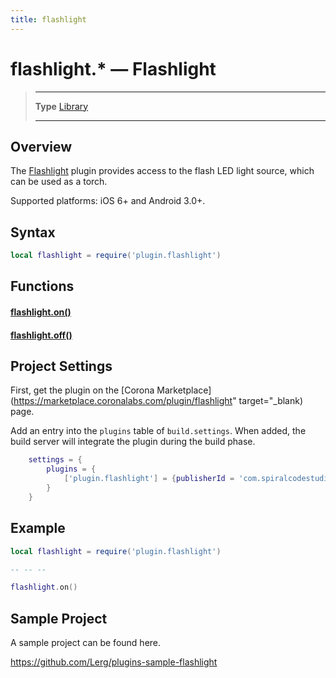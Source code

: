 ```yaml
---
title: flashlight
---
```

# flashlight.* &mdash; Flashlight

> --------------------- ------------------------------------------------------------------------------------------
> __Type__              [Library](https://docs.coronalabs.com/api/type/library.html)
> --------------------- ------------------------------------------------------------------------------------------

## Overview

The [Flashlight](https://marketplace.coronalabs.com/plugin/flashlight) plugin provides access to the flash LED light source, which can be used as a torch.

Supported platforms: iOS 6+ and Android 3.0+.

## Syntax
```lua
local flashlight = require('plugin.flashlight')
```
## Functions

#### [flashlight.on()](/plugin/flashlight/on)

#### [flashlight.off()](/plugin/flashlight/off)

## Project Settings

First, get the plugin on the [Corona Marketplace](https://marketplace.coronalabs.com/plugin/flashlight" target="_blank) page.

Add an entry into the `plugins` table of `build.settings`. When added, the build server will integrate the plugin during the build phase.

```lua
	settings = {
		plugins = {
			['plugin.flashlight'] = {publisherId = 'com.spiralcodestudio'}
		}
	}
```

## Example

```lua
local flashlight = require('plugin.flashlight')

-- -- --

flashlight.on()
```

## Sample Project

A sample project can be found here.

https://github.com/Lerg/plugins-sample-flashlight

